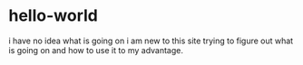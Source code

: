 # hello-world
i have no idea what is going on
i am new to this site trying to figure out what is going on and how to use it to my advantage.
